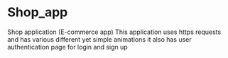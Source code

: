 # Shop_app
Shop application (E-commerce app)
This application uses https requests and has various different yet simple animations
it also has user authentication page for login and sign up 
